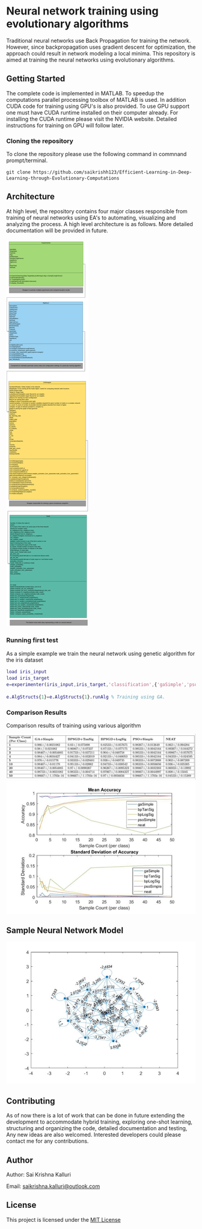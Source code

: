 # Neural network training using evolutionary algorithms

Traditional neural networks use Back Propagation for training the network. However, since backpropagation uses gradient descent for optimization, the approach could result in network modeling a local minima. This repository is aimed at training the neural networks using evolutionary algorithms.
## Getting Started
The complete code is implemented in MATLAB. To speedup the computations parallel processing toolbox of MATLAB is used. In addition CUDA code for training using GPU's is also provided. To use GPU support one must have CUDA runtime installed on their computer already. For installing the CUDA runtime please visit the NVIDIA website.  Detailed instructions for training on GPU will follow later.
### Cloning the repository

To clone the repository please use the following command in commnand prompt/terminal.
```
git clone https://github.com/saikrishh123/Efficient-Learning-in-Deep-Learning-through-Evolutionary-Computations
```
## Architecture
At high level, the repository contains four major classes responsible from training of neural networks using EA's to automating, visualizing and analyzing the process. A high level architecture is as follows. More detailed documentation will be provided in future. 

####  <img src="./EANN_2.svg">



### Running first test

As a simple example we train the neural network using genetic algorithm for the iris dataset

```matlab
load iris_input
load iris_target
e=experimenter(iris_input,iris_target,'classification',{'gaSimple','psoSimple'},15,[50]); % training using GA,PSO. 15 node completely connected network, 50 samples per class. Default 10 repititions

e.AlgStructs{1}=e.AlgStructs{1}.runAlg % Training using GA.
```

### Comparison Results

Comparison results of training using various algorithm

 <img src="./ir_tab.JPG">

 <img src="./ir_fig.JPG">

## Sample Neural Network Model

 <img src="./ga10powergraph.jpg">


## Contributing

As of now there is a lot of work that can be done in future extending the development to accommodate hybrid training, exploring one-shot learning, structuring and organizing the code, detailed documentation and testing, Any new ideas are also welcomed. Interested developers could please contact me for any contributions. 

## Author

Author: Sai Krishna Kalluri

Email: saikrishna.kalluri@outlook.com

## License

This project is licensed under the [MIT License](LICENSE.md)
